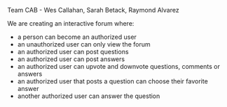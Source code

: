 Team CAB - Wes Callahan, Sarah Betack, Raymond Alvarez


We are creating an interactive forum where:
- a person can become an authorized user
- an unauthorized user can only view the forum
- an authorized user can post questions
- an authorized user can post answers
- an authorized user can upvote and downvote questions, comments or answers
- an authorized user that posts a question can choose their favorite answer
- another authorized user can answer the question



